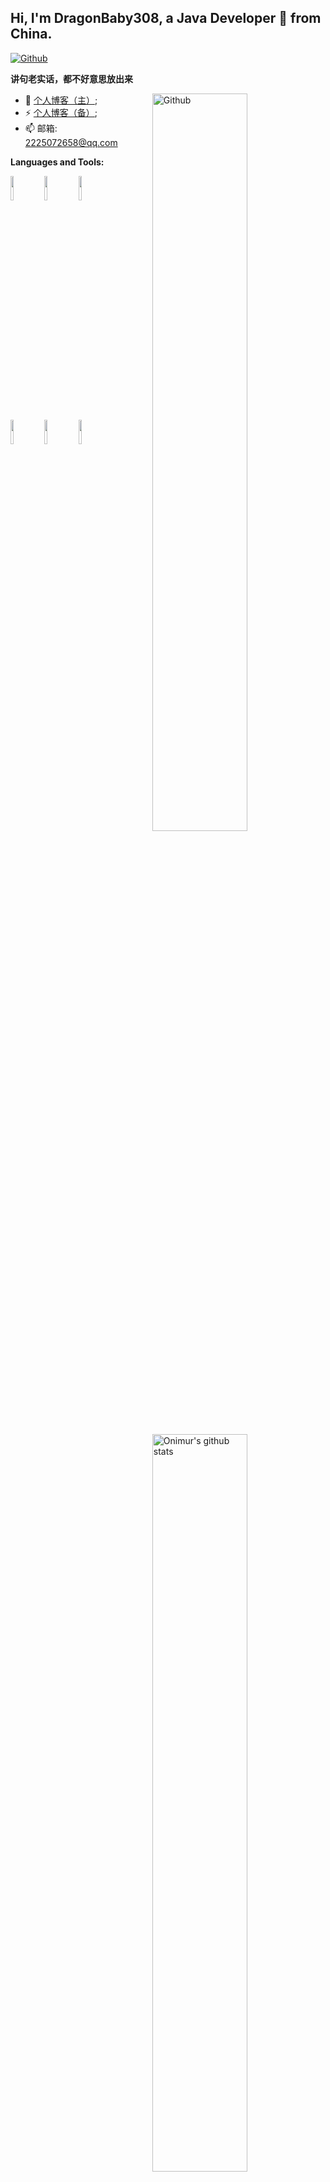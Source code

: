 ## Hi, I'm DragonBaby308, a Java Developer 🚀 from China.

[![Github](https://img.shields.io/badge/-Github-000?style=flat&logo=Github&logoColor=white)](https://github.com/dragonbaby308)


**讲句老实话，都不好意思放出来**

<img width="55%" align="right" alt="Github" src="https://raw.githubusercontent.com/onimur/.github/master/.resources/git-header.svg" />

- 🤔 [个人博客（主）](http://www.dragonbaby308.com/);
- ⚡️ [个人博客（备）](https://dragonbaby308.github.io/);
- 📫 邮箱: 2225072658@qq.com
  
  
  
**Languages and Tools:** 

<p>
  <a href="https://github.com/onimur/handle-path-oz">
    <img width="55%" align="right" alt="Onimur's github stats" src="https://github-readme-stats.vercel.app/api?username=dragonbaby308&show_icons=true&hide_border=true" />
  </a>
  <!-- Your languages and tools. Be careful with the alignment. 
  You can use this sites to get logos: https://www.vectorlogo.zone or https://simpleicons.org/
  -->
  <code><img width="10%" src="https://www.vectorlogo.zone/logos/java/java-ar21.svg"></code>
  <code><img width="10%" src="https://www.vectorlogo.zone/logos/kotlinlang/kotlinlang-ar21.svg"></code>
  <code><img width="10%" src="https://www.vectorlogo.zone/logos/mysql/mysql-ar21.svg"></code>
  <br />
  <code><img width="10%" src="https://www.vectorlogo.zone/logos/git-scm/git-scm-ar21.svg"></code>
  <code><img width="10%" src="https://www.vectorlogo.zone/logos/yaml/yaml-ar21.svg"></code>
  <code><img width="10%" src="https://www.vectorlogo.zone/logos/gnu_bash/gnu_bash-ar21.svg"></code>
</p>


